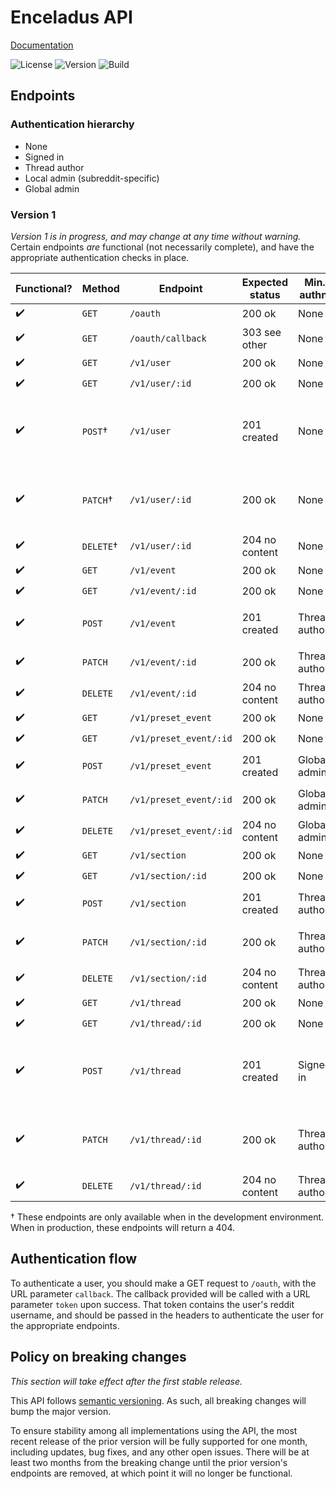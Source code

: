 # Enceladus API

[Documentation][docs]

![License][license]
![Version][version]
![Build][build]

## Endpoints

### Authentication hierarchy

- None
- Signed in
- Thread author
- Local admin (subreddit-specific)
- Global admin

### Version 1

_Version 1 is in progress,
and may change at any time without warning._
Certain endpoints _are_ functional (not necessarily complete),
and have the appropriate authentication checks in place.

| Functional?        | Method    | Endpoint               | Expected status | Min. authn.   | Allowed parameters                                                                                                                         |
| ------------------ | --------- | ---------------------- | --------------- | ------------- | ------------------------------------------------------------------------------------------------------------------------------------------ |
| :heavy_check_mark: | `GET`     | `/oauth`               | 200 ok          | None          | `callback`                                                                                                                                 |
| :heavy_check_mark: | `GET`     | `/oauth/callback`      | 303 see other   | None          | `code`<br>`state`                                                                                                                          |
| :heavy_check_mark: | `GET`     | `/v1/user`             | 200 ok          | None          | _none_                                                                                                                                     |
| :heavy_check_mark: | `GET`     | `/v1/user/:id`         | 200 ok          | None          | _none_                                                                                                                                     |
| :heavy_check_mark: | `POST`†   | `/v1/user`             | 201 created     | None          | `reddit_username`<br>`lang`<br>`refresh_token`<br>`is_global_admin`<br>`spacex__is_admin`<br>`spacex__is_mod`<br>`spacex__is_slack_member` |
| :heavy_check_mark: | `PATCH`†  | `/v1/user/:id`         | 200 ok          | None          | `lang`<br>`refresh_token`<br>`is_global_admin`<br>`spacex__is_admin`<br>`spacex__is_mod`<br>`spacex__is_slack_member`                      |
| :heavy_check_mark: | `DELETE`† | `/v1/user/:id`         | 204 no content  | None          | _none_                                                                                                                                     |
| :heavy_check_mark: | `GET`     | `/v1/event`            | 200 ok          | None          | _none_                                                                                                                                     |
| :heavy_check_mark: | `GET`     | `/v1/event/:id`        | 200 ok          | None          | _none_                                                                                                                                     |
| :heavy_check_mark: | `POST`    | `/v1/event`            | 201 created     | Thread author | `message`<br>`posted`<br>`terminal_count`<br>`section`                                                                                     |
| :heavy_check_mark: | `PATCH`   | `/v1/event/:id`        | 200 ok          | Thread author | `message`<br>`posted`<br>`terminal_count`                                                                                                  |
| :heavy_check_mark: | `DELETE`  | `/v1/event/:id`        | 204 no content  | Thread author | _none_                                                                                                                                     |
| :heavy_check_mark: | `GET`     | `/v1/preset_event`     | 200 ok          | None          | _none_                                                                                                                                     |
| :heavy_check_mark: | `GET`     | `/v1/preset_event/:id` | 200 ok          | None          | _none_                                                                                                                                     |
| :heavy_check_mark: | `POST`    | `/v1/preset_event`     | 201 created     | Global admin  | `holds_clock`<br>`message`<br>`name`                                                                                                       |
| :heavy_check_mark: | `PATCH`   | `/v1/preset_event/:id` | 200 ok          | Global admin  | `holds_clock`<br>`message`<br>`name`                                                                                                       |
| :heavy_check_mark: | `DELETE`  | `/v1/preset_event/:id` | 204 no content  | Global admin  | _none_                                                                                                                                     |
| :heavy_check_mark: | `GET`     | `/v1/section`          | 200 ok          | None          | _none_                                                                                                                                     |
| :heavy_check_mark: | `GET`     | `/v1/section/:id`      | 200 ok          | None          | _none_                                                                                                                                     |
| :heavy_check_mark: | `POST`    | `/v1/section`          | 201 created     | Thread author | `content`<br>`name`<br>`thread`                                                                                                            |
| :heavy_check_mark: | `PATCH`   | `/v1/section/:id`      | 200 ok          | Thread author | `content`<br>`name`<br>`lock`<br>`events`                                                                                                  |
| :heavy_check_mark: | `DELETE`  | `/v1/section/:id`      | 204 no content  | Thread author | _none_                                                                                                                                     |
| :heavy_check_mark: | `GET`     | `/v1/thread`           | 200 ok          | None          | _none_                                                                                                                                     |
| :heavy_check_mark: | `GET`     | `/v1/thread/:id`       | 200 ok          | None          | _none_                                                                                                                                     |
| :heavy_check_mark: | `POST`    | `/v1/thread`           | 201 created     | Signed in     | `launch_name`<br>`subreddit`<br>`t0`<br>`take_number`<br>`youtube_id`<br>`created_by`<br>`spacex__api_id`                                  |
| :heavy_check_mark: | `PATCH`   | `/v1/thread/:id`       | 200 ok          | Thread author | `launch_name`<br>`t0`<br>`take_number`<br>`youtube_id`<br>`created_by`<br>`spacex__api_id`                                                 |
| :heavy_check_mark: | `DELETE`  | `/v1/thread/:id`       | 204 no content  | Thread author | _none_                                                                                                                                     |

† These endpoints are only available when in the development environment.
When in production, these endpoints will return a 404.

## Authentication flow

To authenticate a user,
you should make a GET request to `/oauth`,
with the URL parameter `callback`.
The callback provided will be called with a URL parameter `token` upon success.
That token contains the user's reddit username,
and should be passed in the headers to authenticate the user for the appropriate endpoints.

## Policy on breaking changes

_This section will take effect after the first stable release._

This API follows [semantic versioning].
As such, all breaking changes will bump the major version.

To ensure stability among all implementations using the API,
the most recent release of the prior version will be fully supported for one month,
including updates, bug fixes, and any other open issues.
There will be at least two months from the breaking change until the prior version's endpoints are removed,
at which point it will no longer be functional.

[semantic versioning]: https://semver.org
[license]: https://img.shields.io/github/license/r-spacex/enceladus-api.svg?style=flat-square
[version]: https://img.shields.io/github/package-json/v/r-spacex/enceladus-api.svg?style=flat-square
[build]: https://img.shields.io/travis/r-spacex/enceladus-api.svg?style=flat-square
[docs]: https://r-spacex.github.io/enceladus-api
